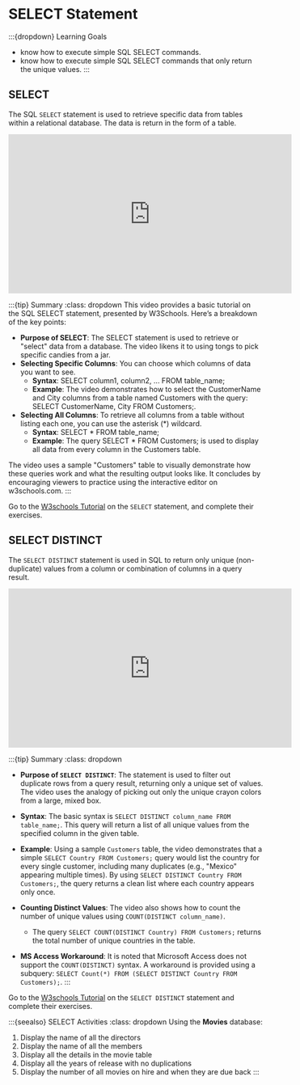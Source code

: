 # SELECT Statement

:::{dropdown} Learning Goals
- know how to execute simple SQL SELECT commands.
- know how to execute simple SQL SELECT commands that only return the unique values.
:::

## SELECT

The SQL `SELECT` statement is used to retrieve specific data from tables within a relational database. The data is return in the form of a table.

<iframe width="560" height="315" src="https://www.youtube-nocookie.com/embed/af4LckivJT8?si=s2x0uVst8VPKIzGn" title="YouTube video player" frameborder="0" allow="accelerometer; autoplay; clipboard-write; encrypted-media; gyroscope; picture-in-picture; web-share" referrerpolicy="strict-origin-when-cross-origin" allowfullscreen></iframe>

:::{tip} Summary
:class: dropdown
This video provides a basic tutorial on the SQL SELECT statement, presented by W3Schools. Here’s a breakdown of the key points:

- **Purpose of SELECT**: The SELECT statement is used to retrieve or "select" data from a database. The video likens it to using tongs to pick specific candies from a jar.
- **Selecting Specific Columns**: You can choose which columns of data you want to see.
  - **Syntax**: SELECT column1, column2, ... FROM table_name;
  - **Example**: The video demonstrates how to select the CustomerName and City columns from a table named Customers with the query: SELECT CustomerName, City FROM Customers;.
- **Selecting All Columns**: To retrieve all columns from a table without listing each one, you can use the asterisk (*) wildcard.
  - **Syntax**: SELECT * FROM table_name;
  - **Example**: The query SELECT * FROM Customers; is used to display all data from every column in the Customers table.

The video uses a sample "Customers" table to visually demonstrate how these queries work and what the resulting output looks like. It concludes by encouraging viewers to practice using the interactive editor on w3schools.com.
:::

Go to the [W3schools Tutorial](https://www.w3schools.com/sql/sql_select.asp) on the `SELECT` statement, and complete their exercises.

## SELECT DISTINCT

The `SELECT DISTINCT` statement is used in SQL to return only unique (non-duplicate) values from a column or combination of columns in a query result.

<iframe width="560" height="315" src="https://www.youtube-nocookie.com/embed/yuYKEx6VDPE?si=8ySchkLXQEdiD6Wl" title="YouTube video player" frameborder="0" allow="accelerometer; autoplay; clipboard-write; encrypted-media; gyroscope; picture-in-picture; web-share" referrerpolicy="strict-origin-when-cross-origin" allowfullscreen></iframe>

:::{tip} Summary
:class: dropdown
- **Purpose of `SELECT DISTINCT`**: The statement is used to filter out duplicate rows from a query result, returning only a unique set of values. The video uses the analogy of picking out only the unique crayon colors from a large, mixed box.

- **Syntax**: The basic syntax is `SELECT DISTINCT column_name FROM table_name;`. This query will return a list of all unique values from the specified column in the given table.

- **Example**: Using a sample `Customers` table, the video demonstrates that a simple `SELECT Country FROM Customers;` query would list the country for every single customer, including many duplicates (e.g., "Mexico" appearing multiple times). By using `SELECT DISTINCT Country FROM Customers;`, the query returns a clean list where each country appears only once.

- **Counting Distinct Values**: The video also shows how to count the number of unique values using `COUNT(DISTINCT column_name)`.
    - The query `SELECT COUNT(DISTINCT Country) FROM Customers;` returns the total number of unique countries in the table.

- **MS Access Workaround**: It is noted that Microsoft Access does not support the `COUNT(DISTINCT)` syntax. A workaround is provided using a subquery: `SELECT Count(*) FROM (SELECT DISTINCT Country FROM Customers);`.
:::

Go to the [W3schools Tutorial](https://www.w3schools.com/sql/sql_distinct.asp) on the `SELECT DISTINCT` statement and complete their exercises.

:::{seealso} SELECT Activities
:class: dropdown
Using the **Movies** database:

1. Display the name of all the directors
2. Display the name of all the members
3. Display all the details in the movie table
4. Display all the years of release with no duplications
5. Display the number of all movies on hire and when they are due back
:::